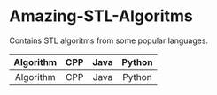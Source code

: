 # Amazing-STL-Algoritms
Contains STL algoritms from some popular languages.

| Algorithm | CPP | Java | Python |
|:------:|:------:|:------:|:------:|
| Algorithm | CPP | Java | Python |
